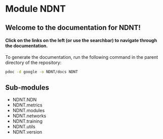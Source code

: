 Module NDNT
===========
## Welcome to the documentation for NDNT!

#### Click on the links on the left (or use the searchbar) to navigate through the documentation.

To generate the documentation, run the following command in the parent directory of the repository:
```bash
pdoc -d google -o NDNT/docs NDNT
```

Sub-modules
-----------
* NDNT.NDN
* NDNT.metrics
* NDNT.modules
* NDNT.networks
* NDNT.training
* NDNT.utils
* NDNT.version